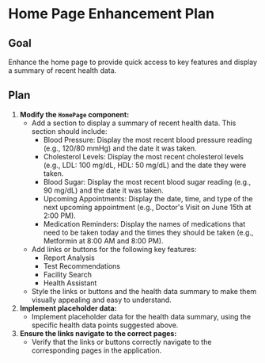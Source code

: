 # Home Page Enhancement Plan

## Goal

Enhance the home page to provide quick access to key features and display a summary of recent health data.

## Plan

1.  **Modify the `HomePage` component:**
    *   Add a section to display a summary of recent health data. This section should include:
        *   Blood Pressure: Display the most recent blood pressure reading (e.g., 120/80 mmHg) and the date it was taken.
        *   Cholesterol Levels: Display the most recent cholesterol levels (e.g., LDL: 100 mg/dL, HDL: 50 mg/dL) and the date they were taken.
        *   Blood Sugar: Display the most recent blood sugar reading (e.g., 90 mg/dL) and the date it was taken.
        *   Upcoming Appointments: Display the date, time, and type of the next upcoming appointment (e.g., Doctor's Visit on June 15th at 2:00 PM).
        *   Medication Reminders: Display the names of medications that need to be taken today and the times they should be taken (e.g., Metformin at 8:00 AM and 8:00 PM).
    *   Add links or buttons for the following key features:
        *   Report Analysis
        *   Test Recommendations
        *   Facility Search
        *   Health Assistant
    *   Style the links or buttons and the health data summary to make them visually appealing and easy to understand.
2.  **Implement placeholder data:**
    *   Implement placeholder data for the health data summary, using the specific health data points suggested above.
3.  **Ensure the links navigate to the correct pages:**
    *   Verify that the links or buttons correctly navigate to the corresponding pages in the application.